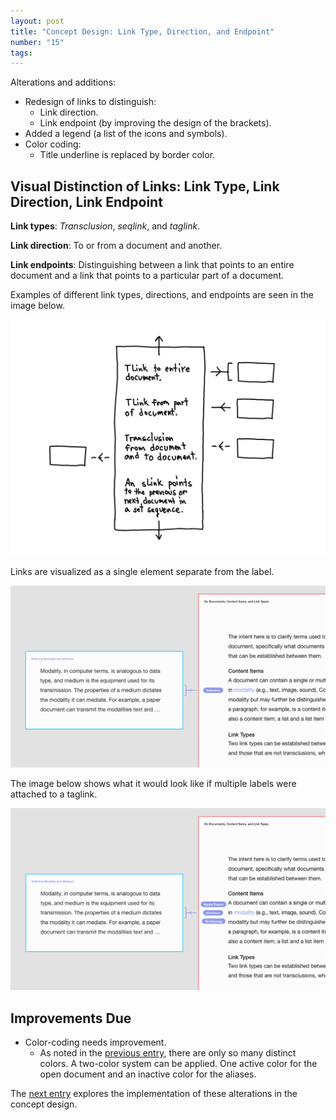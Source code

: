 ```yaml
---
layout: post
title: "Concept Design: Link Type, Direction, and Endpoint"
number: "15"
tags:
---
```


Alterations and additions:
- Redesign of links to distinguish:
	- Link direction.
	- Link endpoint (by improving the design of the brackets).
- Added a legend (a list of the icons and symbols).
- Color coding:
	- Title underline is replaced by border color.

## Visual Distinction of Links: Link Type, Link Direction, Link Endpoint

**Link types**: *Transclusion*, *seqlink*, and *taglink*.

**Link direction**: To or from a document and another.

**Link endpoints**: Distinguishing between a link that points to an entire document and a link that points to a particular part of a document.

Examples of different link types, directions, and endpoints are seen in the image below.

![](assets/link_type_direction_endpoint.png)

Links are visualized as a single element separate from the label.

![](assets/link_endpoint_one_tag.png)

The image below shows what it would look like if multiple labels were attached to a taglink.

![](assets/link_endpoint_three_tags.png)

## Improvements Due

- Color-coding needs improvement.
	- As noted in the [previous entry](14), there are only so many distinct colors. A two-color system can be applied. One active color for the open document and an inactive color for the aliases.

The [next entry](16) explores the implementation of these alterations in the concept design.
